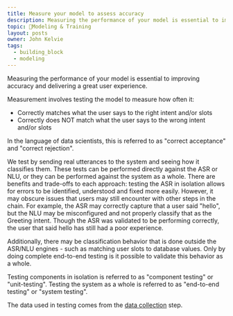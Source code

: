 ```yaml
---
title: Measure your model to assess accuracy
description: Measuring the performance of your model is essential to improving accuracy and deliverig a great user experience.
topic: 🚂Modeling & Training
layout: posts
owner: John Kelvie
tags:
  - building_block
  - modeling
---
```

Measuring the performance of your model is essential to improving accuracy and delivering a great user experience.

Measurement involves testing the model to measure how often it:
* Correctly matches what the user says to the right intent and/or slots
* Correctly does NOT match what the user says to the wrong intent and/or slots

In the language of data scientists, this is referred to as "correct acceptance" and "correct rejection".

We test by sending real utterances to the system and seeing how it classifies them. These tests can be performed directly against the ASR or NLU, or they can be performed against the system as a whole. There are benefits and trade-offs to each approach: testing the ASR in isolation allows for errors to be identified, understood and fixed more easily. However, it may obscure issues that users may still encounter with other steps in the chain. For example, the ASR may correctly capture that a user said "hello", but the NLU may be misconfigured and not properly classify that as the Greeting intent. Though the ASR was validated to be performing correctly, the user that said hello has still had a poor experience.

Additionally, there may be classification behavior that is done outside the ASR/NLU engines - such as matching user slots to database values. Only by doing complete end-to-end testing is it possible to validate this behavior as a whole.

Testing components in isolation is referred to as "component testing" or "unit-testing". Testing the system as a whole is referred to as "end-to-end testing" or "system testing".

The data used in testing comes from the [data collection](/building-blocks/modeling/collecting-data) step.